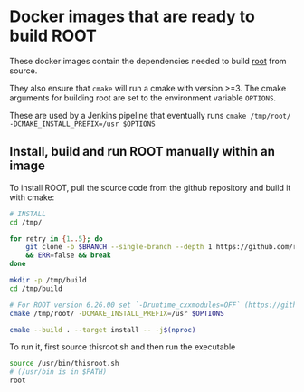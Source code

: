 # Docker images that are ready to build ROOT
These docker images contain the dependencies needed to build [root](https://root.cern/) from source.

They also ensure that `cmake` will run a cmake with version >=3. The cmake arguments for building root are set to the environment variable `OPTIONS`.

These are used by a Jenkins pipeline that eventually runs `cmake /tmp/root/ -DCMAKE_INSTALL_PREFIX=/usr $OPTIONS`

## Install, build and run ROOT manually within an image
To install ROOT, pull the source code from the github repository and build it with cmake:
```sh
# INSTALL
cd /tmp/

for retry in {1..5}; do
    git clone -b $BRANCH --single-branch --depth 1 https://github.com/root-project/root.git \
    && ERR=false && break
done

mkdir -p /tmp/build
cd /tmp/build

# For ROOT version 6.26.00 set `-Druntime_cxxmodules=OFF` (https://github.com/root-project/root/pull/10198)
cmake /tmp/root/ -DCMAKE_INSTALL_PREFIX=/usr $OPTIONS

cmake --build . --target install -- -j$(nproc)
```

To run it, first source thisroot.sh and then run the executable
```sh
source /usr/bin/thisroot.sh
# (/usr/bin is in $PATH)
root
```
